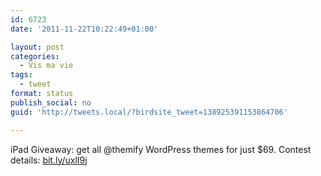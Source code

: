 ```yaml
---
id: 6723
date: '2011-11-22T10:22:49+01:00'

layout: post
categories:
  - Vis ma vie
tags:
  - tweet
format: status
publish_social: no
guid: 'http://tweets.local/?birdsite_tweet=138925391153864706'

---
```


iPad Giveaway: get all @themify WordPress themes for just $69. Contest details: [bit.ly/uxlI9j](http://bit.ly/uxlI9j)